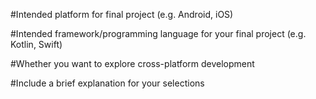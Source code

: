 

#Intended platform for final project (e.g. Android, iOS)




#Intended framework/programming language for your final project (e.g. Kotlin, Swift)


#Whether you want to explore cross-platform development


#Include a brief explanation for your selections